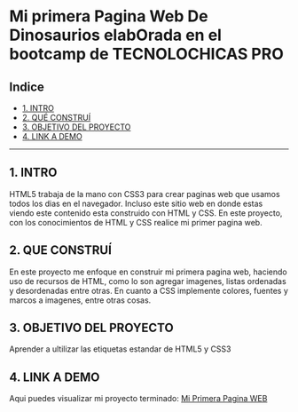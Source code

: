 # Mi primera Pagina Web De Dinosaurios elabOrada en el bootcamp de TECNOLOCHICAS PRO


## **Indice**

* [1. INTRO](https://github.com/YulianaNunezG/PaginaWebDeDinosaurios/edit/main/README.md#indice)
* [2. QUÉ CONSTRUÍ](https://github.com/YulianaNunezG/PaginaWebDeDinosaurios/edit/main/README.md#2-que-constru%C3%AD) 
* [3. OBJETIVO DEL PROYECTO](https://github.com/YulianaNunezG/PaginaWebDeDinosaurios/edit/main/README.md#3-objetivo-del-proyecto) 
* [4. LINK A DEMO](https://github.com/YulianaNunezG/PaginaWebDeDinosaurios/edit/main/README.md#4-link-a-demo) 

****

## 1. INTRO
HTML5 trabaja de la mano con CSS3 para crear paginas web que usamos todos los dias en el navegador. Incluso este sitio web en donde estas viendo este contenido esta construido con HTML y CSS.
En este proyecto, con los conocimientos de HTML y CSS realice mi primer pagina web.

## 2. QUE CONSTRUÍ
En este proyecto me enfoque en construir mi primera pagina web, haciendo uso de recursos de HTML, como lo son agregar imagenes, listas ordenadas y desordenadas entre otras. En cuanto a CSS implemente colores, fuentes y marcos a imagenes, entre otras cosas.

## 3. OBJETIVO DEL PROYECTO
Aprender a ultilizar las etiquetas estandar de HTML5 y CSS3

## 4. LINK A DEMO
Aqui puedes visualizar mi proyecto terminado: [Mi Primera Pagina WEB](#)
